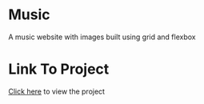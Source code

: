 # Music
A music website with images built using grid and flexbox

# Link To Project

[Click here](https://ken-music-app.netlify.app) to view the project
